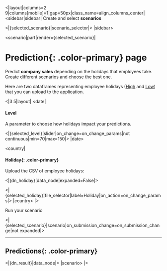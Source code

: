 <|layout|columns=2 9|columns[mobile]=1|gap=50px|class_name=align_columns_center|
<sidebar|sidebar|
Create and select **scenarios**

<|{selected_scenario}|scenario_selector|>
|sidebar>

<scenario|part|render={selected_scenario}|
# **Prediction**{: .color-primary} page

Predict **company sales** depending on the holidays that employees take. Create different scenarios and choose the best one.

Here are two dataframes representing employee holidays ([High](data/holiday_high.csv) and [Low](data/holiday_low.csv)) that you can upload to the application.

<|3 5|layout|
<date|
#### Level

A parameter to choose how holidays impact your predictions.

<|{selected_level}|slider|on_change=on_change_params|not continuous|min=70|max=150|>
|date>

<country|
#### **Holiday**{: .color-primary}

Upload the CSV of employee holidays:

<|{dn_holiday}|data_node|expanded=False|>


<|{selected_holiday}|file_selector|label=Holiday|on_action=on_change_params|>
|country>
|>

Run your scenario

<|{selected_scenario}|scenario|on_submission_change=on_submission_change|not expanded|>

---------------------------------------

## **Predictions**{: .color-primary}

<|{dn_result}|data_node|>
|scenario>
|>
